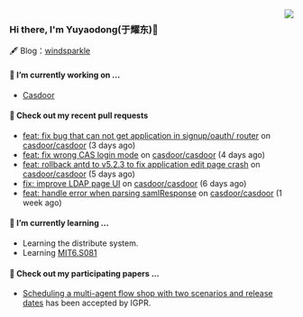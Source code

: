 <img align="right" src="https://github-readme-stats.vercel.app/api?username=leo220yuyaodog&show_icons=true&icon_color=805AD5&text_color=718096&bg_color=ffffff&hide_title=true" />

### Hi there, I'm Yuyaodong(于耀东)👋
🖋 Blog：[windsparkle](https://blog.windsparkle.top)
#### 🔭 I’m currently working on ...
- [Casdoor](https://github.com/casdoor)

#### 🔨 Check out my recent pull requests

- [feat: fix bug that can not get application in signup/oauth/ router](https://github.com/casdoor/casdoor/pull/1766) on [casdoor/casdoor](https://github.com/casdoor/casdoor) (3 days ago)
- [feat: fix wrong CAS login mode](https://github.com/casdoor/casdoor/pull/1762) on [casdoor/casdoor](https://github.com/casdoor/casdoor) (4 days ago)
- [feat: rollback antd to v5.2.3 to fix application edit page crash](https://github.com/casdoor/casdoor/pull/1755) on [casdoor/casdoor](https://github.com/casdoor/casdoor) (5 days ago)
- [fix: improve LDAP page UI](https://github.com/casdoor/casdoor/pull/1749) on [casdoor/casdoor](https://github.com/casdoor/casdoor) (6 days ago)
- [feat: handle error when parsing samlResponse](https://github.com/casdoor/casdoor/pull/1744) on [casdoor/casdoor](https://github.com/casdoor/casdoor) (1 week ago)

#### 🌱 I’m currently learning ...
- Learning the distribute system.
- Learning [MIT6.S081](https://pdos.csail.mit.edu/6.828/2021/schedule.html)

#### 📜 Check out my participating papers ...
- [Scheduling a multi-agent flow shop with two scenarios and release dates](https://www.tandfonline.com/doi/full/10.1080/00207543.2023.2188646) has been accepted by IGPR.

